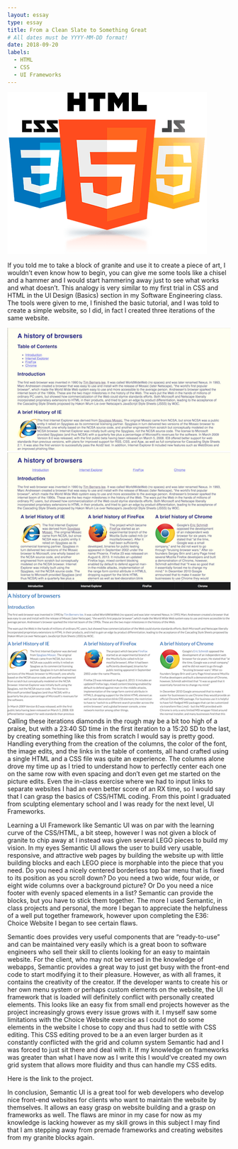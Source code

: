 ```yaml
---
layout: essay
type: essay
title: From a Clean Slate to Something Great
# All dates must be YYYY-MM-DD format!
date: 2018-09-20
labels:
  - HTML
  - CSS
  - UI Frameworks
---
```


<img class="ui medium right floated rounded image" src="../images/CSSHTMLJS.png">

If you told me to take a block of granite and use it to create a piece of art, I wouldn’t even know how to begin, you can give me some tools like a chisel and a hammer and I would start hammering away just to see what works and what doesn’t. This analogy is very similar to my first trial in CSS and HTML in the UI Design (Basics) section in my Software Engineering class. The tools were given to me, I finished the basic tutorial, and I was told to create a simple website, so I did, in fact I created three iterations of the same website.
<div>
<img class="ui medium centered floated rounded image" src="../images/Browser1.png">
</div>
<div>
<img class="ui medium centered floated rounded image" src="../images/Browser2.png">
</div>
<div>
<img class="ui medium centered floated rounded image" src="../images/Browser3.png">
</div>
Calling these iterations diamonds in the rough may be a bit too high of a praise, but with a 23:40 SD time in the first iteration to a 15:20 SD to the last, by creating something like this from scratch I would say is pretty good. Handling everything from the creation of the columns, the color of the font, the image edits, and the links in the table of contents, all hand crafted using a single HTML and a CSS file was quite an experience. The columns alone drove my time up as I tried to understand how to perfectly center each one on the same row with even spacing and don’t even get me started on the picture edits. Even the in-class exercise where we had to input links to separate websites I had an even better score of an RX time, so I would say that I can grasp the basics of CSS/HTML coding. From this point I graduated from sculpting elementary school and I was ready for the next level, UI Frameworks. 

Learning a UI Framework like Semantic UI was on par with the learning curve of the CSS/HTML, a bit steep, however I was not given a block of granite to chip away at I instead was given several LEGO pieces to build my vision. In my eyes Semantic UI allows the user to build very usable, responsive, and attractive web pages by building the website up with little building blocks and each LEGO piece is morphable into the piece that you need. Do you need a nicely centered borderless top bar menu that is fixed to its position as you scroll down? Do you need a two wide, four wide, or eight wide columns over a background picture? Or Do you need a nice footer with evenly spaced elements in a list? Semantic can provide the blocks, but you have to stick them together. The more I used Semantic, in class projects and personal, the more I began to appreciate the helpfulness of a well put together framework, however upon completing the E36: Choice Website I began to see certain flaws.

Semantic does provides very useful components that are “ready-to-use” and can be maintained very easily which is a great boon to software engineers who sell their skill to clients looking for an easy to maintain website. For the client, who may not be versed in the knowledge of webapps, Semantic provides a great way to just get busy with the front-end code to start modifying it to their pleasure. However, as with all frames, it contains the creativity of the creator. If the developer wants to create his or her own menu system or perhaps custom elements on the website, the UI framework that is loaded will definitely conflict with personally created elements. This looks like an easy fix from small end projects however as the project increasingly grows every issue grows with it. I myself saw some limitations with the Choice Website exercise as I could not do some elements in the website I chose to copy and thus had to settle with CSS editing. This CSS editing proved to be a an even larger burden as it constantly conflicted with the grid and column system Semantic had and I was forced to just sit there and deal with it. If my knowledge on frameworks was greater than what I have now as I write this I would’ve created my own grid system that allows more fluidity and thus can handle my CSS edits. 

Here is the link to the project.

In conclusion, Semantic UI is a great tool for web developers who develop nice front-end websites for clients who want to maintain the website by themselves. It allows an easy grasp on website building and a grasp on frameworks as well. The flaws are minor in my case for now as my knowledge is lacking however as my skill grows in this subject I may find that I am stepping away from premade frameworks and creating websites from my granite blocks again.
